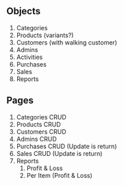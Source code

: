 ## Objects

1. Categories
2. Products (variants?)
3. Customers (with walking customer)
4. Admins 
5. Activities
6. Purchases
7. Sales
8. Reports

## Pages

1. Categories CRUD
2. Products CRUD
3. Customers CRUD
4. Admins CRUD
5. Purchases CRUD (Update is return)
6. Sales CRUD (Update is return)
7. Reports
   1. Profit & Loss
   2. Per Item (Profit & Loss)

